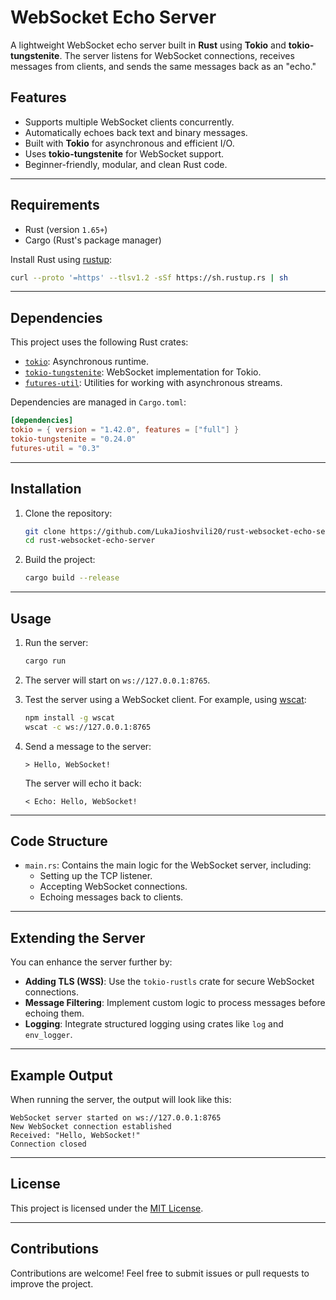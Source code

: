 # WebSocket Echo Server

A lightweight WebSocket echo server built in **Rust** using **Tokio** and **tokio-tungstenite**. The server listens for WebSocket connections, receives messages from clients, and sends the same messages back as an "echo."

## Features

- Supports multiple WebSocket clients concurrently.
- Automatically echoes back text and binary messages.
- Built with **Tokio** for asynchronous and efficient I/O.
- Uses **tokio-tungstenite** for WebSocket support.
- Beginner-friendly, modular, and clean Rust code.

---

## Requirements

- Rust (version `1.65+`)
- Cargo (Rust's package manager)

Install Rust using [rustup](https://rustup.rs/):

```bash
curl --proto '=https' --tlsv1.2 -sSf https://sh.rustup.rs | sh
```

---

## Dependencies

This project uses the following Rust crates:

- [`tokio`](https://crates.io/crates/tokio): Asynchronous runtime.
- [`tokio-tungstenite`](https://crates.io/crates/tokio-tungstenite): WebSocket implementation for Tokio.
- [`futures-util`](https://crates.io/crates/futures-util): Utilities for working with asynchronous streams.

Dependencies are managed in `Cargo.toml`:

```toml
[dependencies]
tokio = { version = "1.42.0", features = ["full"] }
tokio-tungstenite = "0.24.0"
futures-util = "0.3"
```

---

## Installation

1. Clone the repository:

   ```bash
   git clone https://github.com/LukaJioshvili20/rust-websocket-echo-server.git
   cd rust-websocket-echo-server
   ```

2. Build the project:

   ```bash
   cargo build --release
   ```

---

## Usage

1. Run the server:

   ```bash
   cargo run
   ```

2. The server will start on `ws://127.0.0.1:8765`.

3. Test the server using a WebSocket client. For example, using [wscat](https://github.com/websockets/wscat):

   ```bash
   npm install -g wscat
   wscat -c ws://127.0.0.1:8765
   ```

4. Send a message to the server:

   ```text
   > Hello, WebSocket!
   ```

   The server will echo it back:

   ```text
   < Echo: Hello, WebSocket!
   ```

---

## Code Structure

- `main.rs`: Contains the main logic for the WebSocket server, including:
  - Setting up the TCP listener.
  - Accepting WebSocket connections.
  - Echoing messages back to clients.

---

## Extending the Server

You can enhance the server further by:

- **Adding TLS (WSS)**: Use the `tokio-rustls` crate for secure WebSocket connections.
- **Message Filtering**: Implement custom logic to process messages before echoing them.
- **Logging**: Integrate structured logging using crates like `log` and `env_logger`.

---

## Example Output

When running the server, the output will look like this:

```text
WebSocket server started on ws://127.0.0.1:8765
New WebSocket connection established
Received: "Hello, WebSocket!"
Connection closed
```

---

## License

This project is licensed under the [MIT License](LICENSE).

---

## Contributions

Contributions are welcome! Feel free to submit issues or pull requests to improve the project.
